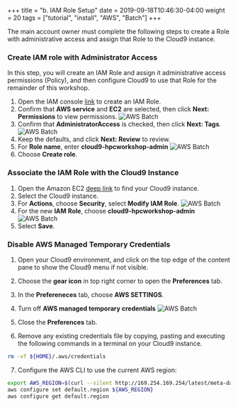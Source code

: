 +++
title = "b. IAM Role Setup"
date = 2019-09-18T10:46:30-04:00
weight = 20
tags = ["tutorial", "install", "AWS", "Batch"]
+++

The main account owner must complete the following steps to create a Role with administrative access and assign that Role to the Cloud9 instance.

### Create IAM role with Administrator Access

In this step, you will create an IAM Role and assign it administrative access permissions (Policy), and then configure Cloud9 to use that Role for the remainder of this workshop.

1. Open the IAM console [link](<https://console.aws.amazon.com/iam/home#/roles%24new?step=type&commonUseCase=EC2%2BEC2&selectedUseCase=EC2&policies=arn:aws:iam::aws:policy%2FAdministratorAccess>) to create an IAM Role.
2. Confirm that **AWS service** and **EC2** are selected, then click **Next: Permissions** to view permissions.
![AWS Batch](/images/aws-batch/iam-role-1.png)
1. Confirm that **AdministratorAccess** is checked, then click **Next: Tags**.
![AWS Batch](/images/aws-batch/iam-role-2.png)
4. Keep the defaults, and click **Next: Review** to review.
5. For **Role name**, enter **cloud9-hpcworkshop-admin**
![AWS Batch](/images/aws-batch/iam-role-3.png)
6. Choose  **Create role**. 


### Associate the IAM Role with the Cloud9 Instance

1. Open the Amazon EC2 [deep link](<https://console.aws.amazon.com/ec2/v2/home#Instances:tag:Name=aws-cloud9-myCloud9Env>) to find your Cloud9 instance.
2. Select the Cloud9 instance.   
3. For **Actions**, choose **Security**, select **Modify IAM Role**. 
![AWS Batch](/images/aws-batch/iam-role-4.png)
4. For the new **IAM Role**, choose **cloud9-hpcworkshop-admin**
![AWS Batch](/images/aws-batch/iam-role-5.png)
5. Select **Save**. 


### Disable AWS Managed Temporary Credentials
1. Open your Cloud9 environment, and click on the top edge of the content pane to show the Cloud9 menu if not visible.
2. Choose the **gear icon** in top right corner to open the **Preferences** tab.
3. In the **Prefereneces** tab, choose **AWS SETTINGS**. 
4. Turn off **AWS managed temporary credentials**
![AWS Batch](/images/aws-batch/iam-role-6.png)
5. Close the **Preferences** tab.

1. Remove any existing credentials file by copying, pasting and executing the following commands in a terminal on your Cloud9 instance.
```bash
rm -vf ${HOME}/.aws/credentials
```
7. Configure the AWS CLI to use the current AWS region:
```bash
export AWS_REGION=$(curl --silent http://169.254.169.254/latest/meta-data/placement/region)
aws configure set default.region ${AWS_REGION}
aws configure get default.region
```
